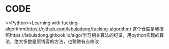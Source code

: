 # CODE
&lt;&lt;Python>>Learning with fucking-algorithm(https://github.com/labuladong/fucking-algorithm)
这个仓库是我按照https://labuladong.gitbook.io/algo/学习相关算法的纪录，用python实现的算法，绝大多数是原博客的方法，也稍微有点修改
